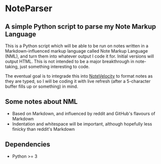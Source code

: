 NoteParser
==========

A simple Python script to parse my Note Markup Language
-------------------------------------------------------

This is a Python script which will be able to be run on notes written in a Markdown-influenced markup language called Note Markup Language (NML), and turn them into whatever output I code it for. Initial versions will output HTML. This is not intended to be a major breakthrough in note-taking, just something interesting to code.

The eventual goal is to integrade this into [NoteVelocity](http://www.github.com/Luxtylo/NoteVelocity) to format notes as they are typed, so I will be coding it with live refresh (after a 5-character buffer fills up or something) in mind.

Some notes about NML
--------------------

* Based on Markdown, and influenced by reddit and GitHub's flavours of Markdown
* Indentation and whitespace will be important, although hopefully less finicky than reddit's Markdown

Dependencies
------------

* Python >= 3
